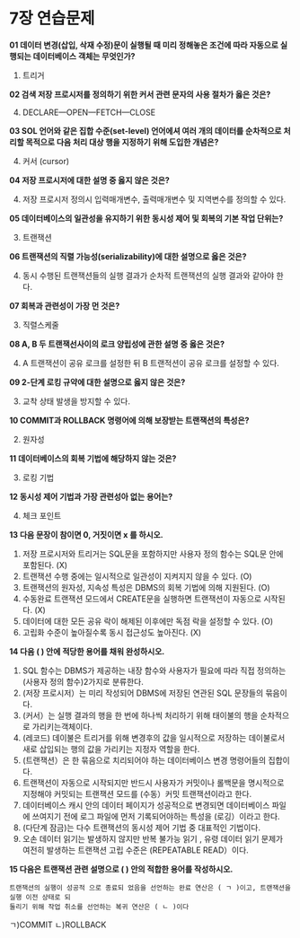 # 7장 연습문제

**01 데이터 변경(삽입, 삭재 수정)문이 실행될 때 미리 정해놓은 조건에 따라 자동으로 실행되는 데이터베이스 객체는 무엇인가?**

1. 트리거


**02 검색 저장 프로시저를 정의하기 위한 커서 관련 문자의 사용 절차가 옳은 것은?**


4. DECLARE—OPEN—FETCH—CLOSE

**03 SOL 언어와 같은 집합 수준(set-level) 언어에셔 여러 개의 데이터를 순차적으로 처리할 목적으로 다음 처리 대상 행을 지정하기 위해 도입한 개념은?**


4. 커서 (cursor)

**04 저장 프로시저에 대한 설명 중 옳지 않은 것은?**


4. 저장 프로시저 정의시 입력매개변수, 출력매개변수 및 지역변수를 정의할 수 있다.

**05 데이터베이스의 일관성을 유지하기 위한 동시성 제어 및 회복의 기본 작업 단위는?**


3. 트랜잭션


**06 트랜잭션의 직렬 가능성(serializability)에 대한 설명으로 옳은 것은?**


4. 동시 수행된 트랜잭션들의 실행 결과가 순차적 트랜잭션의 실행 결과와 같아야 한다.

**07 회복과 관련성이 가장 먼 것은?**


3. 직렬스케줄


**08 A, B 두 트랜잭선사이의 로크 양립성에 관한 설명 중 옳은 것은?**


4. A 트랜잭션이 공유 로크를 설정한 뒤 B 트랜적션이 공유 로크를 설정할 수 있다.

**09 2-단계 로킹 규약에 대한 설명으로 옳지 않은 것은?**


3. 교착 상태 발생을 방지할 수 있다.


**10 COMMIT과 ROLLBACK 명령어에 의해 보장받는 트랜잭션의 특성은?**


2. 원자성


**11 데이터베이스의 회복 기법에 해당하지 않는 것은?**


3. 로킹 기법


**12 동시성 제어 기법과 가장 관련성아 없는 용어는?**


4. 체크 포인트

**13 다음 문장이 참이면 0, 거짓이면 x 를 하시오.**

1. 저장 프로시저와 트리거는 SQL문을 포함하지만 사용자 정의 함수는 SQL문 안에 포함된다. (X)
2. 트랜잭션 수행 중에는 일시적으로 일관성이 지켜지지 않을 수 있다. (O)
3. 트랜잭션의 원자성, 지속성 특성은 DBMS의 회복 기법에 의해 지원된다. (O)
4. 수동완료 트랜잭션 모드에서 CREATE문을 실행하면 트랜잭션이 자동으로 시작된다. (X)
5. 데이터에 대한 모든 공유 락이 해제된 이후에만 독점 락을 설정할 수 있다. (O)
6. 고립화 수준이 높아질수록 동시 접근성도 높아진다. (X)

**14 다음 ( ) 안에 적당한 용어를 채워 완성하시오.**

1. SQL 함수는 DBMS가 제공하는 내장 함수와 사용자가 필요에 따라 직접 정의하는 (사용자 정의 함수)2가지로 분류한다.
2. (저장 프로시저）는 미리 작성되어 DBMS에 저장된 연관된 SQL 문장들의 묶음이다.
3. (커서）는 실행 결과의 행을 한 번에 하나씩 처리하기 위해 태이불의 행을 순차적으로 가리키는객체이다.
4. (레코드) 데이불은 트리거를 위해 변경후의 값을 일시적으로 저장하는 데이불로서 새로 삽입되는 행의 값을 가리키는 지정자 역할을 한다.
5. (트랜잭션）은 한 묶음으로 치리되어야 하는 데이터베이스 변경 명령어들의 집합이다.
6. 트랜잭션이 자동으로 시작되지만 반드시 사용자가 커밋이나 롤백문을 명시적으로 지정해야 커밋되는 트랜잭션 모드를 (수동）커밋 트랜잭션이라고 한다.
7. 데이터베이스 캐시 안의 데이터 페이지가 성공적으로 변경되면 데이터베이스 파일에 쓰여지기 전에 로그 파일에 먼저 기록되어야하는 특성을 (로깅）이라고 한다.
8. (다단계 잠금)는 다수 트랜잭션의 동시성 제어 기법 중 대표적인 기법이다.
9. 오손 데이터 읽기는 발생하지 않지만 반복 불가능 읽기 , 유령 데이터 읽기 문제가 여전히 발생하는 트랜잭션 고립 수준은 (REPEATABLE READ）이다.

**15 다음은 트랜잭션 관련 설명으로 ( ) 안의 적합한 용어를 작성하시오.**

```
트랜잭션의 실행이 성공적 으로 종료되 었음을 선언하는 완료 연산은 ( ㄱ )이고, 트랜잭션을 실행 이전 상태로 되
둘리기 위해 작업 취소를 선언하는 복귀 연산은 ( ㄴ )이다
```

ㄱ)COMMIT
ㄴ)ROLLBACK
